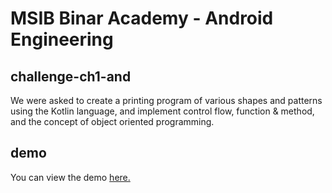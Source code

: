 # MSIB Binar Academy - Android Engineering

## challenge-ch1-and
We were asked to create a printing program of various shapes and patterns using the Kotlin language, and implement control flow, function & method, and the concept of object oriented programming.

## demo
You can view the demo <a href="https://drive.google.com/file/d/1d8gH0Ki76NEqAOzOixTIBFydWL-gNgz6/view?usp=sharing" class="link-primary">here.</a>
